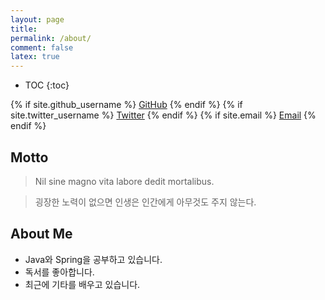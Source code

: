 ```yaml
---
layout: page
title:
permalink: /about/
comment: false
latex: true
---
```

* TOC
{:toc}

<div class="contact">
{% if site.github_username %}
        <a href="https://github.com/{{ site.github_username }}">GitHub</a>
{% endif %}
{% if site.twitter_username %}
        <a href="https://twitter.com/{{ site.twitter_username }}">Twitter</a>
{% endif %}
{% if site.email %}
        <a href="mailto:{{ site.email }}">Email</a>
{% endif %}
</div>

## Motto

> Nil sine magno vita labore dedit mortalibus.

> 굉장한 노력이 없으면 인생은 인간에게 아무것도 주지 않는다.


## About Me
* Java와 Spring을 공부하고 있습니다.
* 독서를 좋아합니다.
* 최근에 기타를 배우고 있습니다.






